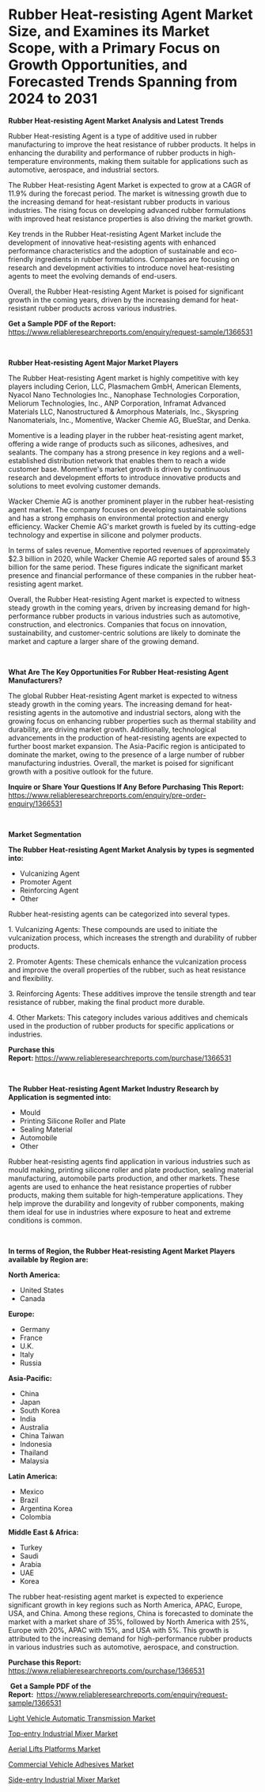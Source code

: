 <p><h1>Rubber Heat-resisting Agent Market Size, and Examines its Market Scope, with a Primary Focus on Growth Opportunities, and Forecasted Trends Spanning from 2024 to 2031</h1></p><p><strong>Rubber Heat-resisting Agent Market Analysis and Latest Trends</strong></p>
<p><p>Rubber Heat-resisting Agent is a type of additive used in rubber manufacturing to improve the heat resistance of rubber products. It helps in enhancing the durability and performance of rubber products in high-temperature environments, making them suitable for applications such as automotive, aerospace, and industrial sectors.</p><p>The Rubber Heat-resisting Agent Market is expected to grow at a CAGR of 11.9% during the forecast period. The market is witnessing growth due to the increasing demand for heat-resistant rubber products in various industries. The rising focus on developing advanced rubber formulations with improved heat resistance properties is also driving the market growth.</p><p>Key trends in the Rubber Heat-resisting Agent Market include the development of innovative heat-resisting agents with enhanced performance characteristics and the adoption of sustainable and eco-friendly ingredients in rubber formulations. Companies are focusing on research and development activities to introduce novel heat-resisting agents to meet the evolving demands of end-users.</p><p>Overall, the Rubber Heat-resisting Agent Market is poised for significant growth in the coming years, driven by the increasing demand for heat-resistant rubber products across various industries.</p></p>
<p><strong>Get a Sample PDF of the Report:&nbsp;</strong> <a href="https://www.reliableresearchreports.com/enquiry/request-sample/1366531">https://www.reliableresearchreports.com/enquiry/request-sample/1366531</a></p>
<p>&nbsp;</p>
<p><strong>Rubber Heat-resisting Agent Major Market Players</strong></p>
<p><p>The Rubber Heat-resisting Agent market is highly competitive with key players including Cerion, LLC, Plasmachem GmbH, American Elements, Nyacol Nano Technologies Inc., Nanophase Technologies Corporation, Meliorum Technologies, Inc., ANP Corporation, Inframat Advanced Materials LLC, Nanostructured & Amorphous Materials, Inc., Skyspring Nanomaterials, Inc., Momentive, Wacker Chemie AG, BlueStar, and Denka. </p><p>Momentive is a leading player in the rubber heat-resisting agent market, offering a wide range of products such as silicones, adhesives, and sealants. The company has a strong presence in key regions and a well-established distribution network that enables them to reach a wide customer base. Momentive's market growth is driven by continuous research and development efforts to introduce innovative products and solutions to meet evolving customer demands.</p><p>Wacker Chemie AG is another prominent player in the rubber heat-resisting agent market. The company focuses on developing sustainable solutions and has a strong emphasis on environmental protection and energy efficiency. Wacker Chemie AG's market growth is fueled by its cutting-edge technology and expertise in silicone and polymer products.</p><p>In terms of sales revenue, Momentive reported revenues of approximately $2.3 billion in 2020, while Wacker Chemie AG reported sales of around $5.3 billion for the same period. These figures indicate the significant market presence and financial performance of these companies in the rubber heat-resisting agent market.</p><p>Overall, the Rubber Heat-resisting Agent market is expected to witness steady growth in the coming years, driven by increasing demand for high-performance rubber products in various industries such as automotive, construction, and electronics. Companies that focus on innovation, sustainability, and customer-centric solutions are likely to dominate the market and capture a larger share of the growing demand.</p></p>
<p>&nbsp;</p>
<p><strong>What Are The Key Opportunities For Rubber Heat-resisting Agent Manufacturers?</strong></p>
<p><p>The global Rubber Heat-resisting Agent market is expected to witness steady growth in the coming years. The increasing demand for heat-resisting agents in the automotive and industrial sectors, along with the growing focus on enhancing rubber properties such as thermal stability and durability, are driving market growth. Additionally, technological advancements in the production of heat-resisting agents are expected to further boost market expansion. The Asia-Pacific region is anticipated to dominate the market, owing to the presence of a large number of rubber manufacturing industries. Overall, the market is poised for significant growth with a positive outlook for the future.</p></p>
<p><strong>Inquire or Share Your Questions If Any Before Purchasing This Report:</strong> <a href="https://www.reliableresearchreports.com/enquiry/pre-order-enquiry/1366531">https://www.reliableresearchreports.com/enquiry/pre-order-enquiry/1366531</a></p>
<p>&nbsp;</p>
<p><strong>Market Segmentation</strong></p>
<p><strong>The Rubber Heat-resisting Agent Market Analysis by types is segmented into:</strong></p>
<p><ul><li>Vulcanizing Agent</li><li>Promoter Agent</li><li>Reinforcing Agent</li><li>Other</li></ul></p>
<p><p>Rubber heat-resisting agents can be categorized into several types. </p><p>1. Vulcanizing Agents: These compounds are used to initiate the vulcanization process, which increases the strength and durability of rubber products.</p><p>2. Promoter Agents: These chemicals enhance the vulcanization process and improve the overall properties of the rubber, such as heat resistance and flexibility.</p><p>3. Reinforcing Agents: These additives improve the tensile strength and tear resistance of rubber, making the final product more durable.</p><p>4. Other Markets: This category includes various additives and chemicals used in the production of rubber products for specific applications or industries.</p></p>
<p><strong>Purchase this Report:&nbsp;</strong><a href="https://www.reliableresearchreports.com/purchase/1366531">https://www.reliableresearchreports.com/purchase/1366531</a></p>
<p>&nbsp;</p>
<p><strong>The Rubber Heat-resisting Agent Market Industry Research by Application is segmented into:</strong></p>
<p><ul><li>Mould</li><li>Printing Silicone Roller and Plate</li><li>Sealing Material</li><li>Automobile</li><li>Other</li></ul></p>
<p><p>Rubber heat-resisting agents find application in various industries such as mould making, printing silicone roller and plate production, sealing material manufacturing, automobile parts production, and other markets. These agents are used to enhance the heat resistance properties of rubber products, making them suitable for high-temperature applications. They help improve the durability and longevity of rubber components, making them ideal for use in industries where exposure to heat and extreme conditions is common.</p></p>
<p>&nbsp;</p>
<p><strong>In terms of Region, the Rubber Heat-resisting Agent Market Players available by Region are:</strong></p>
<p>
    <p> <strong> North America: </strong>
        <ul>
            <li>United States</li>
            <li>Canada</li>
        </ul>
        </p> 
    <p> <strong> Europe: </strong>
        <ul>
            <li>Germany</li>
            <li>France</li>
            <li>U.K.</li>
            <li>Italy</li>
            <li>Russia</li>
        </ul>
        </p> 
    <p> <strong> Asia-Pacific: </strong>
        <ul>
            <li>China</li>
            <li>Japan</li>
            <li>South Korea</li>
            <li>India</li>
            <li>Australia</li>
            <li>China Taiwan</li>
            <li>Indonesia</li>
            <li>Thailand</li>
            <li>Malaysia</li>
        </ul>
        </p> 
    <p> <strong> Latin America: </strong>
        <ul>
            <li>Mexico</li>
            <li>Brazil</li>
            <li>Argentina Korea</li>
            <li>Colombia</li>
        </ul>
        </p> 
    <p> <strong> Middle East & Africa: </strong>
        <ul>
            <li>Turkey</li>
            <li>Saudi</li>
            <li>Arabia</li>
            <li>UAE</li>
            <li>Korea</li>
        </ul>
    </p>
    </p>
<p><p>The rubber heat-resisting agent market is expected to experience significant growth in key regions such as North America, APAC, Europe, USA, and China. Among these regions, China is forecasted to dominate the market with a market share of 35%, followed by North America with 25%, Europe with 20%, APAC with 15%, and USA with 5%. This growth is attributed to the increasing demand for high-performance rubber products in various industries such as automotive, aerospace, and construction.</p></p>
<p><strong>Purchase this Report: </strong><a href="https://www.reliableresearchreports.com/purchase/1366531">https://www.reliableresearchreports.com/purchase/1366531</a></p>
<p>&nbsp;<strong>Get a Sample PDF of the Report:&nbsp;&nbsp;</strong><a href="https://www.reliableresearchreports.com/enquiry/request-sample/1366531">https://www.reliableresearchreports.com/enquiry/request-sample/1366531</a></p>
<p><strong></strong></p>
<p><p><a href="https://github.com/kufem1/Market-Research-Report-List-1/blob/main/light-vehicle-automatic-transmission-market.md">Light Vehicle Automatic Transmission Market</a></p><p><a href="https://medium.com/p/f0bf07842e6b/edit">Top-entry Industrial Mixer Market</a></p><p><a href="https://medium.com/@andrewbradley1965/aerial-lifts-platforms-market-size-cagr-trends-2024-2030-4bdc3049ba3e">Aerial Lifts Platforms Market</a></p><p><a href="https://github.com/kosella/Market-Research-Report-List-1/blob/main/commercial-vehicle-adhesives-market.md">Commercial Vehicle Adhesives Market</a></p><p><a href="https://medium.com/p/b28e2e904e37/edit">Side-entry Industrial Mixer Market</a></p></p>